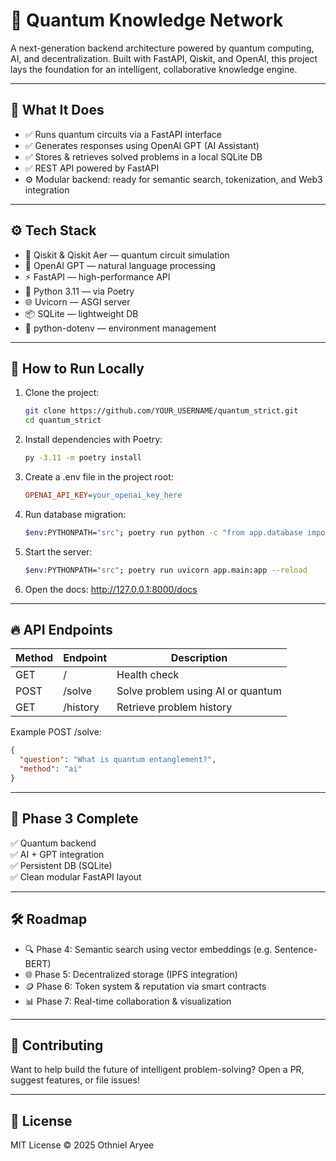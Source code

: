 # 🧠 Quantum Knowledge Network

A next-generation backend architecture powered by quantum computing, AI, and decentralization. Built with FastAPI, Qiskit, and OpenAI, this project lays the foundation for an intelligent, collaborative knowledge engine.

---

## 📌 What It Does

- ✅ Runs quantum circuits via a FastAPI interface
- ✅ Generates responses using OpenAI GPT (AI Assistant)
- ✅ Stores & retrieves solved problems in a local SQLite DB
- ✅ REST API powered by FastAPI
- ⚙️ Modular backend: ready for semantic search, tokenization, and Web3 integration

---

## ⚙️ Tech Stack

- 🧠 Qiskit & Qiskit Aer — quantum circuit simulation
- 🤖 OpenAI GPT — natural language processing
- ⚡ FastAPI — high-performance API
- 🐍 Python 3.11 — via Poetry
- 🌐 Uvicorn — ASGI server
- 📦 SQLite — lightweight DB
- 🔐 python-dotenv — environment management

---

## 🚀 How to Run Locally

1. Clone the project:
   ```bash
   git clone https://github.com/YOUR_USERNAME/quantum_strict.git
   cd quantum_strict
   ```

2. Install dependencies with Poetry:
   ```bash
   py -3.11 -m poetry install
   ```

3. Create a .env file in the project root:
   ```ini
   OPENAI_API_KEY=your_openai_key_here
   ```

4. Run database migration:
   ```bash
   $env:PYTHONPATH="src"; poetry run python -c "from app.database import Base, engine; Base.metadata.create_all(bind=engine)"
   ```

5. Start the server:
   ```bash
   $env:PYTHONPATH="src"; poetry run uvicorn app.main:app --reload
   ```

6. Open the docs:
   http://127.0.0.1:8000/docs

---

## 🔥 API Endpoints

| Method | Endpoint     | Description                      |
|--------|--------------|----------------------------------|
| GET    | /            | Health check                     |
| POST   | /solve       | Solve problem using AI or quantum |
| GET    | /history     | Retrieve problem history         |

Example POST /solve:

```json
{
  "question": "What is quantum entanglement?",
  "method": "ai"
}
```

---

## 🧠 Phase 3 Complete

✅ Quantum backend  
✅ AI + GPT integration  
✅ Persistent DB (SQLite)  
✅ Clean modular FastAPI layout

---

## 🛠 Roadmap

- 🔍 Phase 4: Semantic search using vector embeddings (e.g. Sentence-BERT)
- 🌐 Phase 5: Decentralized storage (IPFS integration)
- 🪙 Phase 6: Token system & reputation via smart contracts
- 📊 Phase 7: Real-time collaboration & visualization

---

## 🤝 Contributing

Want to help build the future of intelligent problem-solving? Open a PR, suggest features, or file issues!

---

## 📜 License

MIT License © 2025 Othniel Aryee

